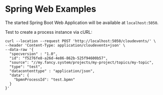 # Spring Web Examples

The started Spring Boot Web Application  will be available at `localhost:5050`.

Test to create a process instance via cURL:
```
curl --location --request POST 'http://localhost:5050/cloudevents/' \
--header 'Content-Type: application/cloudevents+json' \
--data-raw '{
  "specversion" : "1.0",
  "id": "f5276fe8-a26d-4e86-862b-525f94600b57",
  "source": "//my.fancy.system/projects/my-project/topics/my-topic",
  "type": "test",
  "datacontenttype" : "application/json",
  "data": {
    "bpmnProcessId": "test.bpmn"
  }
}'
```
